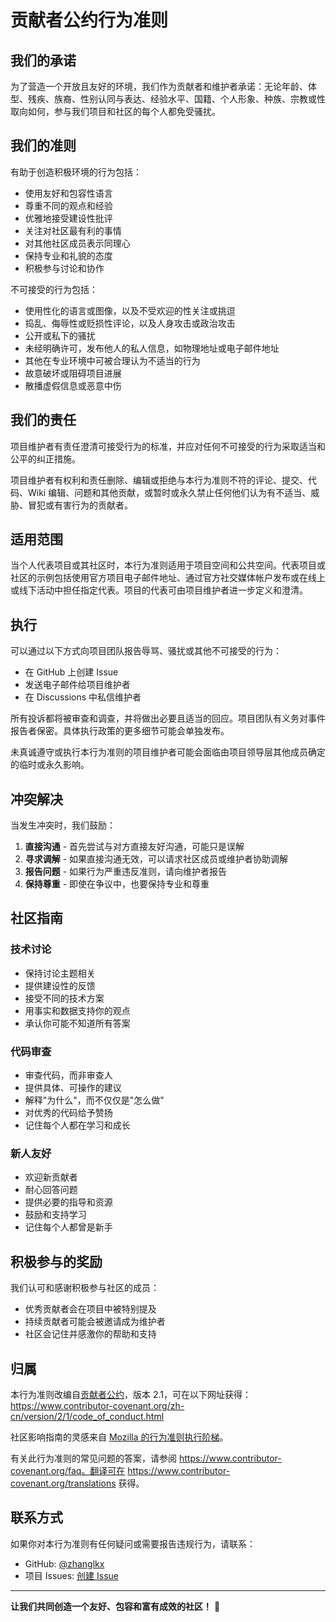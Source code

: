 # 贡献者公约行为准则

## 我们的承诺

为了营造一个开放且友好的环境，我们作为贡献者和维护者承诺：无论年龄、体型、残疾、族裔、性别认同与表达、经验水平、国籍、个人形象、种族、宗教或性取向如何，参与我们项目和社区的每个人都免受骚扰。

## 我们的准则

有助于创造积极环境的行为包括：

* 使用友好和包容性语言
* 尊重不同的观点和经验
* 优雅地接受建设性批评
* 关注对社区最有利的事情
* 对其他社区成员表示同理心
* 保持专业和礼貌的态度
* 积极参与讨论和协作

不可接受的行为包括：

* 使用性化的语言或图像，以及不受欢迎的性关注或挑逗
* 捣乱、侮辱性或贬损性评论，以及人身攻击或政治攻击
* 公开或私下的骚扰
* 未经明确许可，发布他人的私人信息，如物理地址或电子邮件地址
* 其他在专业环境中可被合理认为不适当的行为
* 故意破坏或阻碍项目进展
* 散播虚假信息或恶意中伤

## 我们的责任

项目维护者有责任澄清可接受行为的标准，并应对任何不可接受的行为采取适当和公平的纠正措施。

项目维护者有权利和责任删除、编辑或拒绝与本行为准则不符的评论、提交、代码、Wiki 编辑、问题和其他贡献，或暂时或永久禁止任何他们认为有不适当、威胁、冒犯或有害行为的贡献者。

## 适用范围

当个人代表项目或其社区时，本行为准则适用于项目空间和公共空间。代表项目或社区的示例包括使用官方项目电子邮件地址、通过官方社交媒体帐户发布或在线上或线下活动中担任指定代表。项目的代表可由项目维护者进一步定义和澄清。

## 执行

可以通过以下方式向项目团队报告辱骂、骚扰或其他不可接受的行为：

* 在 GitHub 上创建 Issue
* 发送电子邮件给项目维护者
* 在 Discussions 中私信维护者

所有投诉都将被审查和调查，并将做出必要且适当的回应。项目团队有义务对事件报告者保密。具体执行政策的更多细节可能会单独发布。

未真诚遵守或执行本行为准则的项目维护者可能会面临由项目领导层其他成员确定的临时或永久影响。

## 冲突解决

当发生冲突时，我们鼓励：

1. **直接沟通** - 首先尝试与对方直接友好沟通，可能只是误解
2. **寻求调解** - 如果直接沟通无效，可以请求社区成员或维护者协助调解
3. **报告问题** - 如果行为严重违反准则，请向维护者报告
4. **保持尊重** - 即使在争议中，也要保持专业和尊重

## 社区指南

### 技术讨论

* 保持讨论主题相关
* 提供建设性的反馈
* 接受不同的技术方案
* 用事实和数据支持你的观点
* 承认你可能不知道所有答案

### 代码审查

* 审查代码，而非审查人
* 提供具体、可操作的建议
* 解释"为什么"，而不仅仅是"怎么做"
* 对优秀的代码给予赞扬
* 记住每个人都在学习和成长

### 新人友好

* 欢迎新贡献者
* 耐心回答问题
* 提供必要的指导和资源
* 鼓励和支持学习
* 记住每个人都曾是新手

## 积极参与的奖励

我们认可和感谢积极参与社区的成员：

* 优秀贡献者会在项目中被特别提及
* 持续贡献者可能会被邀请成为维护者
* 社区会记住并感激你的帮助和支持

## 归属

本行为准则改编自[贡献者公约](https://www.contributor-covenant.org/)，版本 2.1，可在以下网址获得：
https://www.contributor-covenant.org/zh-cn/version/2/1/code_of_conduct.html

社区影响指南的灵感来自 [Mozilla 的行为准则执行阶梯](https://github.com/mozilla/diversity)。

有关此行为准则的常见问题的答案，请参阅 https://www.contributor-covenant.org/faq。翻译可在 https://www.contributor-covenant.org/translations 获得。

## 联系方式

如果你对本行为准则有任何疑问或需要报告违规行为，请联系：

* GitHub: [@zhanglkx](https://github.com/zhanglkx)
* 项目 Issues: [创建 Issue](https://github.com/zhanglkx/frontend-notes/issues)

---

**让我们共同创造一个友好、包容和富有成效的社区！** 🤝
